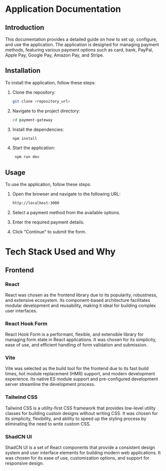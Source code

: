 # Application Documentation

## Introduction

This documentation provides a detailed guide on how to set up, configure, and use the application. The application is designed for managing payment methods, featuring various payment options such as card, bank, PayPal, Apple Pay, Google Pay, Amazon Pay, and Stripe.

## Installation

To install the application, follow these steps:

1. Clone the repository:

   ```bash
   git clone <repository_url>

2. Navigate to the project directory:

   ```bash
   cd payment-gateway
    ```

3. Install the dependencies:

   ```bash
   npm install
   ```

4. Start the application:

   ```bash
    npm run dev
    ```

## Usage

To use the application, follow these steps:

1. Open the browser and navigate to the following URL:

   ```bash
   http://localhost:3000
   ```

2. Select a payment method from the available options.

3. Enter the required payment details.

4. Click "Continue" to submit the form.


# Tech Stack Used and Why

## Frontend

### React

React was chosen as the frontend library due to its popularity, robustness, and extensive ecosystem. Its component-based architecture facilitates modular development and reusability, making it ideal for building complex user interfaces.

### React Hook Form

React Hook Form is a performant, flexible, and extensible library for managing form state in React applications. It was chosen for its simplicity, ease of use, and efficient handling of form validation and submission.

### Vite

Vite was selected as the build tool for the frontend due to its fast build times, hot module replacement (HMR) support, and modern development experience. Its native ES module support and pre-configured development server streamline the development process.

### Tailwind CSS

Tailwind CSS is a utility-first CSS framework that provides low-level utility classes for building custom designs without writing CSS. It was chosen for its simplicity, flexibility, and ability to speed up the styling process by eliminating the need to write custom CSS.

### ShadCN UI 

ShadCN UI is a set of React components that provide a consistent design system and user interface elements for building modern web applications. It was chosen for its ease of use, customization options, and support for responsive design.




